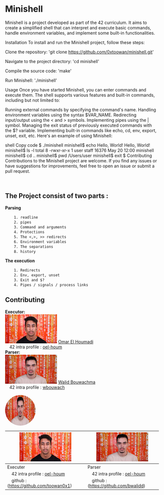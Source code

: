 
#  Minishell

Minishell is a project developed as part of the 42 curriculum. It aims to create a simplified shell that can interpret and execute basic commands, handle environment variables, and implement some built-in functionalities.

Installation
To install and run the Minishell project, follow these steps:

Clone the repository:
'git clone https://github.com/0xtoowan/minishell.git'

Navigate to the project directory:
'cd minishell'

Compile the source code:
'make'

Run Minishell:
'./minishell'

Usage
Once you have started Minishell, you can enter commands and execute them. The shell supports various features and built-in commands, including but not limited to:

Running external commands by specifying the command's name.
Handling environment variables using the syntax $VAR_NAME.
Redirecting input/output using the < and > symbols.
Implementing pipes using the | symbol.
Managing the exit status of previously executed commands with the $? variable.
Implementing built-in commands like echo, cd, env, export, unset, exit, etc.
Here's an example of using Minishell:

shell
Copy code
$ ./minishell
minishell$ echo Hello, World!
Hello, World!
minishell$ ls -l
total 8
-rwxr-xr-x  1 user  staff  16376 May 20 12:00 minishell
minishell$ cd ..
minishell$ pwd
/Users/user
minishell$ exit
$
Contributing
Contributions to the Minishell project are welcome. If you find any issues or have suggestions for improvements, feel free to open an issue or submit a pull request.

<br>

##  The Project consist of two parts :
**Parsing**

        1. readline
        2. pipes
        3. Command and arguments
        4. Protections
        5. The <,>, >> redirects
        6. Environment variables
        7. The separations
        8. history
**The execution**

        1. Redirects
        2. Env, export, unset
        3. Exit and $?
        4. Pipes / signals / process links 

## Contributing 

**Executor:**<br/>
<img src="https://github.com/Toowan0x1/Minishell/raw/master/oel-houm.jpeg" alt="oel-houm" width="170" height="auto">
[Omar El Houmadi](https://github.com/toowan0x1)
<br/>
&emsp;42 intra profile : [oel-houm](https://profile.intra.42.fr/users/oel-houm)
<br/>
**Parser:**<br/>
<img src="https://github.com/Toowan0x1/Minishell/raw/master/wbouwach.jpeg" alt="wbouwach" width="170" height="auto">
[Walid Bouwachma](https://github.com/bwalidd)<br/>
&emsp;42 intra profile : [wbouwach](https://profile.intra.42.fr/users/wbouwach) <br/>
<br/>
<img src="https://github.com/Toowan0x1/Minishell/raw/master/wbouwach.jpeg" alt="oel-houm" style="width: 100px; height: 100px; border-radius: 50%;">



| <img src="https://github.com/Toowan0x1/Minishell/raw/master/oel-houm.jpeg" alt="oel-houm" width="170" height="auto"> | <img src="https://github.com/Toowan0x1/Minishell/raw/master/wbouwach.jpeg" alt="wbouwach" width="170" height="auto"> |
| ------ | ------ |
| Executer | Parser |
| &emsp;42 intra profile : [oel-houm](https://profile.intra.42.fr/users/oel-houm) | &emsp;42 intra profile : [oel-houm](https://profile.intra.42.fr/users/oel-houm) |
| &emsp;github : (https://github.com/toowan0x1) | &emsp;github : (https://github.com/bwalidd) |
